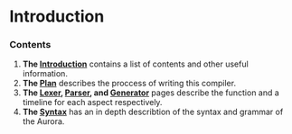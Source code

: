# Introduction

### Contents
  1) **The [Introduction][0]** contains a list of contents and other useful information.
  2) **The [Plan][1]** describes the proccess of writing this compiler.
  3) **The [Lexer][2], [Parser][3], and [Generator][4]** pages describe the function and a timeline for each aspect respectively.
  4) **The [Syntax][5]** has an in depth describtion of the syntax and grammar of the Aurora.



[0]: http://auroracompiler.rtfd.io/en/latest/
[1]: http://auroracompiler.rtfd.io/en/latest/plan
[2]: http://auroracompiler.rtfd.io/en/latest/lexer
[3]: http://auroracompiler.rtfd.io/en/latest/parser
[4]: http://auroracompiler.rtfd.io/en/latest/generator
[5]: http://auroracompiler.rtfd.io/en/latest/syntax
